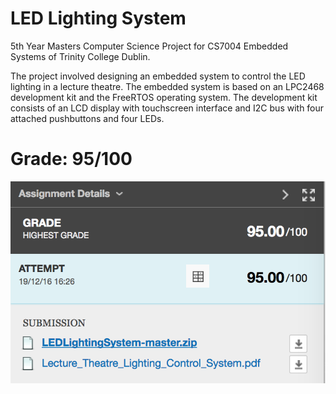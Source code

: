 # LED Lighting System

5th Year Masters Computer Science Project for CS7004 Embedded Systems of Trinity College Dublin.

The project involved designing an embedded system to control the LED lighting in a lecture theatre. The embedded system is based on an LPC2468 development kit and the FreeRTOS operating system. The development kit consists of an LCD display with touchscreen interface and I2C bus with four attached pushbuttons and four LEDs.

# Grade: 95/100
![alt tag](https://raw.githubusercontent.com/fungw/LEDLightingSystem/master/grade.png)
